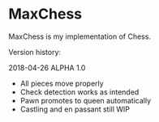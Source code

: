 # MaxChess

MaxChess is my implementation of Chess.

Version history:

2018-04-26
ALPHA 1.0
  - All pieces move properly
  - Check detection works as intended
  - Pawn promotes to queen automatically
  - Castling and en passant still WIP
